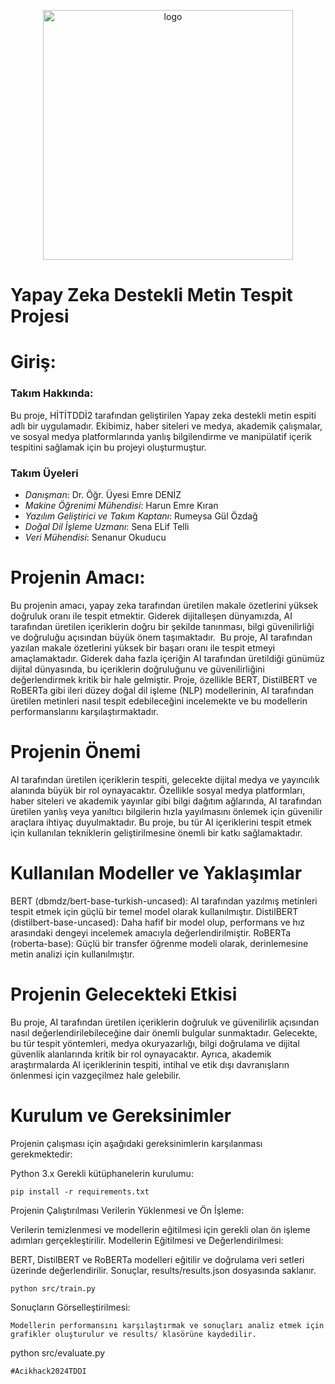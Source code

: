 <p align="center">
  <img src="https://github.com/HITITDDI2/hititddi2./blob/main/hititddi2-logo.png?raw=true" width="400" alt="logo">
</p>


# Yapay Zeka Destekli Metin Tespit Projesi
# Giriş:
### Takım Hakkında:

Bu proje, HİTİTDDİ2 tarafından geliştirilen Yapay zeka destekli metin espiti adlı bir uygulamadır. Ekibimiz, haber siteleri ve medya, akademik çalışmalar, ve sosyal medya platformlarında yanlış bilgilendirme ve manipülatif içerik tespitini sağlamak için bu projeyi oluşturmuştur.

### Takım Üyeleri
- *Danışman*: Dr. Öğr. Üyesi Emre DENİZ
- *Makine Öğrenimi Mühendisi*: Harun Emre Kıran
- *Yazılım Geliştirici ve Takım Kaptanı*: Rumeysa Gül Özdağ
- *Doğal Dil İşleme Uzmanı*: Sena ELif Telli 
- *Veri Mühendisi*: Senanur Okuducu


# Projenin Amacı:
Bu projenin amacı, yapay zeka tarafından üretilen makale özetlerini yüksek doğruluk oranı ile tespit etmektir. 
Giderek dijitalleşen dünyamızda, AI tarafından üretilen içeriklerin doğru bir şekilde tanınması, bilgi güvenilirliği ve doğruluğu açısından büyük önem taşımaktadır. 
Bu proje, AI tarafından yazılan makale özetlerini yüksek bir başarı oranı ile tespit etmeyi amaçlamaktadır. 
Giderek daha fazla içeriğin AI tarafından üretildiği günümüz dijital dünyasında, bu içeriklerin doğruluğunu 
ve güvenilirliğini değerlendirmek kritik bir hale gelmiştir. Proje, özellikle BERT, DistilBERT ve RoBERTa gibi 
ileri düzey doğal dil işleme (NLP) modellerinin, AI tarafından üretilen metinleri nasıl tespit edebileceğini 
incelemekte ve bu modellerin performanslarını karşılaştırmaktadır.

# Projenin Önemi
AI tarafından üretilen içeriklerin tespiti, gelecekte dijital medya ve yayıncılık alanında büyük bir rol oynayacaktır. 
Özellikle sosyal medya platformları, haber siteleri ve akademik yayınlar gibi bilgi dağıtım ağlarında, AI tarafından 
üretilen yanlış veya yanıltıcı bilgilerin hızla yayılmasını önlemek için güvenilir araçlara ihtiyaç duyulmaktadır. Bu 
proje, bu tür AI içeriklerini tespit etmek için kullanılan tekniklerin geliştirilmesine önemli bir katkı sağlamaktadır.

# Kullanılan Modeller ve Yaklaşımlar
BERT (dbmdz/bert-base-turkish-uncased): AI tarafından yazılmış metinleri tespit etmek için güçlü bir temel model olarak kullanılmıştır.
DistilBERT (distilbert-base-uncased): Daha hafif bir model olup, performans ve hız arasındaki dengeyi incelemek amacıyla değerlendirilmiştir.
RoBERTa (roberta-base): Güçlü bir transfer öğrenme modeli olarak, derinlemesine metin analizi için kullanılmıştır.

# Projenin Gelecekteki Etkisi
Bu proje, AI tarafından üretilen içeriklerin doğruluk ve güvenilirlik açısından nasıl değerlendirilebileceğine dair önemli bulgular sunmaktadır. 
Gelecekte, bu tür tespit yöntemleri, medya okuryazarlığı, bilgi doğrulama ve dijital güvenlik alanlarında kritik bir rol oynayacaktır. Ayrıca, 
akademik araştırmalarda AI içeriklerinin tespiti, intihal ve etik dışı davranışların önlenmesi için vazgeçilmez hale gelebilir.

# Kurulum ve Gereksinimler
Projenin çalışması için aşağıdaki gereksinimlerin karşılanması gerekmektedir:

Python 3.x
Gerekli kütüphanelerin kurulumu:
```
pip install -r requirements.txt
```

Projenin Çalıştırılması
Verilerin Yüklenmesi ve Ön İşleme:

Verilerin temizlenmesi ve modellerin eğitilmesi için gerekli olan ön işleme adımları gerçekleştirilir.
Modellerin Eğitilmesi ve Değerlendirilmesi:

BERT, DistilBERT ve RoBERTa modelleri eğitilir ve doğrulama veri setleri üzerinde değerlendirilir.
Sonuçlar, results/results.json dosyasında saklanır.
```
python src/train.py
```
Sonuçların Görselleştirilmesi:
```
Modellerin performansını karşılaştırmak ve sonuçları analiz etmek için grafikler oluşturulur ve results/ klasörüne kaydedilir.
```
python src/evaluate.py
```
#Acikhack2024TDDI
